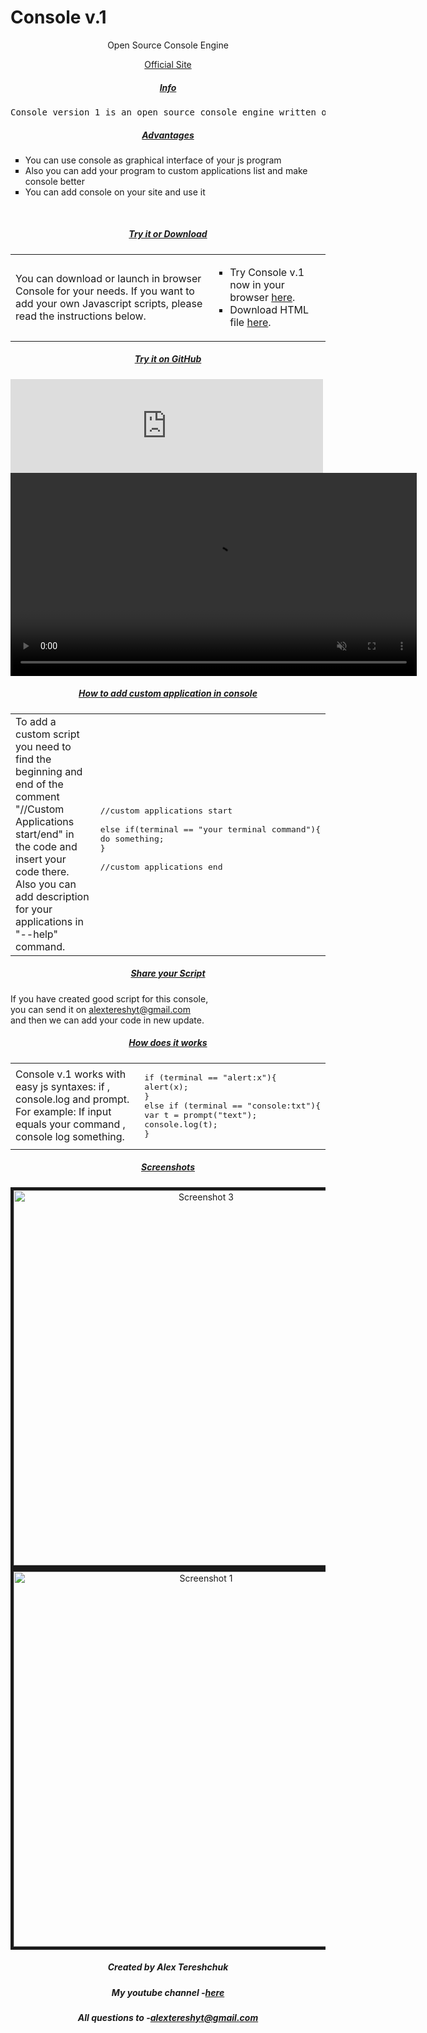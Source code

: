 # Console v.1

<p align="center">Open Source Console Engine</p>
<div align="center"><a href="http://console.kl.com.ua/" align="center"> Official Site </a></div>

<h5 align="center"><u>Info</u></h5>
<pre style="text-align:center;">Console version 1 is an open source console engine written on a java script that has many ways to use it. </pre>
<h5 align="center"><u>Advantages</u></h5>
<ul type="square">
<li>
You can use console as graphical interface of your js program
</li> <li>
Also you can add your program to custom applications list and make console better
</li> <li>
You can add console on your site and use it</li>
</ul>



<br>
<h5 align="center"><u>Try it or Download</u></h5>
<table align="center" width="700">
<tr>
<td width="300">You can download or launch in browser Console for your needs.
If you want to add your own Javascript scripts, please read the instructions below.
<br>

</td>
<td><ul type="square">
<li>Try Console v.1 now in your browser <a href="AlexOS.html">here</a>.</li>
<li>Download HTML file <a href="https://www.dropbox.com/s/5s7ylibkmlzsnxq/AlexOS.html?dl=1" >here</a>.</li>
</ul>
</td>
</tr>
</table>
<h5 align="center"><u>Try it on GitHub</u></h5>
<iframe src="http://console.kl.com.ua/iconsole.html" width="500" frameborder="0">Your browser don't support HTML5</iframe>

<video  autoplay muted loop width="650" hight="300">
   <source src="consolee test-2019-03-17_09.01.54.mp4" type="video/ogg; codecs=&quot;theora, vorbis&quot;">
</video>
<h5 align="center"><u>How to add custom application in console</u></h5>
<table align="center" width="700">
<tr>
<td>To add a custom script you need to find the beginning and end of the comment "//Custom Applications start/end" in the code and insert your code there.<br>Also you can add description for your applications in "--help" command.</td>
<td>

<pre>

//custom applications start

else if(terminal == "your terminal command"){
do something;
}

//custom applications end
</pre>

</td>
</tr>
</table>


<h5 align="center"><u>Share your Script</u> </h5>
If you have created good script for this console,<br> you can send it on <u>alextereshyt@gmail.com</u> <br> and then we can add your code in new update.
<h5 align="center"><u>How does it works</u></h5>


<table align="center" width="700">
<tr>
<td>Console v.1 works with easy js syntaxes: if , console.log and prompt.<br>
For example: If input equals your command , console log something.

</td>
<td>


<pre>
if (terminal == "alert:x"){
alert(x);
}
else if (terminal == "console:txt"){
var t = prompt("text");
console.log(t);
}
</pre>

</td>

</tr>
</table>

<h5 align="center"><u>Screenshots</u></h5>



<!-- The four columns -->
<div class="row" style="text-align:center">
  
  <div class="column">
    <img src="http://console.kl.com.ua/Screenshot_20190317_102835.png" alt="Screenshot 3" width="600" hight="280" border="5" onclick="myFunction(this);">
  </div>
  <div class="column">
    <img src="http://console.kl.com.ua/Screenshot_20190317_100508.png" width="600" hight="280" alt="Screenshot 1"  border="5"  onclick="myFunction(this);">
  </div>


<h5 align="center">Created by Alex Tereshchuk</h5>

<h5 align="center"> My youtube channel -<a href="https://www.youtube.com/channel/UCesHU39w-wynhvISCrVerow?view_as=subscriber" >here</a></h5>
<h5 align="center">All questions to -<u>alextereshyt@gmail.com</u></h5>



